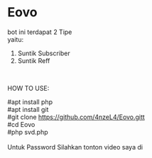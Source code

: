 # Eovo


bot ini terdapat 2 Tipe <br>
yaitu:<br>
1. Suntik Subscriber <br>
2. Suntik Reff<br>
<br>

HOW TO USE: <br>

#apt install  php<br>
#apt install git<br>
#git clone https://github.com/4nzeL4/Eovo.gitt<br>
#cd Eovo<br>
#php svd.php
<br>
<br>
Untuk Password Silahkan tonton video saya di 



